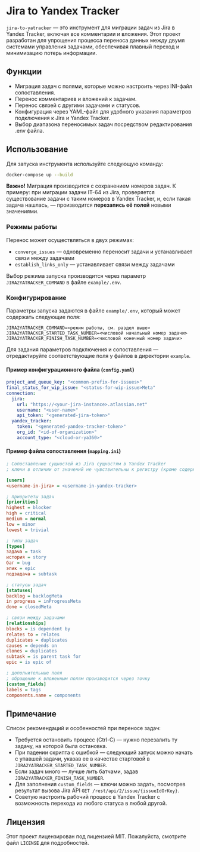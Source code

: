 # Jira to Yandex Tracker

`jira-to-yatracker` — это инструмент для миграции задач из Jira в Yandex Tracker, включая все комментарии и вложения. Этот проект разработан для упрощения процесса переноса данных между двумя системами управления задачами, обеспечивая плавный переход и минимизацию потерь информации.

## Функции

- Миграция задач с полями, которые можно настроить через INI-файл сопоставления.
- Перенос комментариев и вложений к задачам.
- Перенос связей с другими задачами и статусов.
- Конфигурация через YAML-файл для удобного указания параметров подключения к Jira и Yandex Tracker.
- Выбор диапазона переносимых задач посредством редактирования .env файла.

## Использование

Для запуска инструмента используйте следующую команду:

```bash
docker-compose up --build
```

**Важно!** Миграция производится с сохранением номеров задач. К примеру: при миграции задачи IT-64 из Jira, проверяется существование задачи с таким номеров в Yandex Tracker, и, если такая задача нашлась, — производится **перезапись её полей** новыми значениями.

### Режимы работы

Перенос может осуществляться в двух режимах:

- `converge_issues` — одновременно переносит задачи и устанавливает связи между задачами
- `establish_links_only` — устанавливает связи между задачами

Выбор режима запуска производится через параметр `JIRA2YATRACKER_COMMAND` в файле `example/.env`.

### Конфигурирование

Параметры запуска задаются в файле `example/.env`, который может содержать следующие поля:

```
JIRA2YATRACKER_COMMAND=<режим работы, см. раздел выше>
JIRA2YATRACKER_STARTED_TASK_NUMBER=<числовой начальный номер задачи>
JIRA2YATRACKER_FINISH_TASK_NUMBER=<числовой конечный номер задачи>
```

Для задания параметров подключения и сопоставления — отредактируйте соответствующие поля у файлов в директории `example`.

#### Пример конфигурационного файла (`config.yaml`)

```yaml
project_and_queue_key: "<common-prefix-for-issues>"
final_status_for_wip_issue: "<status-for-wip-issue>Meta"
connection:
  jira:
    url: "https://<your-jira-instance>.atlassian.net"
    username: "<user-name>"
    api_token: "<generated-jira-token>"
  yandex_tracker:
    token: "<generated-yandex-tracker-token>"
    org_id: "<id-of-organization>"
    account_type: "<cloud-or-ya360>"
```

#### Пример файла сопоставления (`mapping.ini`)

```ini
; Сопоставление сущностей из Jira сущностям в Yandex Tracker
; ключи в отличии от значений не чувствительны к регистру (кроме содержимого custom_fields)

[users]
<username-in-jira> = <username-in-yandex-tracker>

; приоритеты задач
[priorities]
highest = blocker
high = critical
medium = normal
low = minor
lowest = trivial

; типы задач
[types]
задача = task
история = story
баг = bug
эпик = epic
подзадача = subtask

; статусы задач
[statuses]
backlog = backlogMeta
in progress = inProgressMeta
done = closedMeta

; связи между задачами 
[relationships]
blocks = is dependent by
relates to = relates
duplicates = duplicates
causes = depends on
clones = duplicates
subtask = is parent task for
epic = is epic of

; дополнительные поля
; обращение к вложенным полям производится через точку
[custom_fields]
labels = tags
components.name = components
```

## Примечание

Список рекомендаций и особенностей при переносе задач:

- Требуется остановить процесс (Ctrl-C) — нужно перезалить ту задачу, на которой была остановка.
- При падении скрипта с ошибкой — следующий запуск можно начать с упавшей задачи, указав ее в качестве стартовой в `JIRA2YATRACKER_STARTED_TASK_NUMBER`.
- Если задач много — лучше лить батчами, задав `JIRA2YATRACKER_FINISH_TASK_NUMBER`.
- Для заполнения `custom_fields` — ключи можно задать, посмотрев результат вызова Jira API `GET /rest/api/2/issue/{issueIdOrKey}`.
- Советую настроить рабочий процесс в Yandex Tracker с возможность перехода из любого статуса в любой другой.

## Лицензия

Этот проект лицензирован под лицензией MIT. Пожалуйста, смотрите файл `LICENSE` для подробностей.